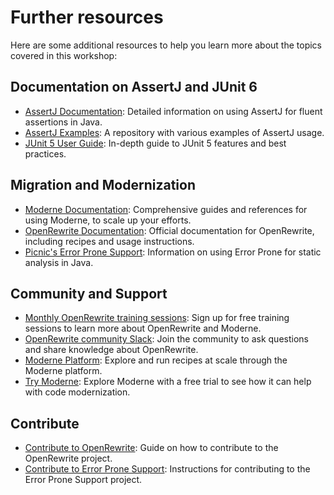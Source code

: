 # Further resources

Here are some additional resources to help you learn more about the topics covered in this workshop:

## Documentation on AssertJ and JUnit 6
- [AssertJ Documentation](https://assertj.github.io/doc/): Detailed information on using AssertJ for fluent assertions in Java.
- [AssertJ Examples](https://github.com/assertj/assertj-examples/): A repository with various examples of AssertJ usage.
- [JUnit 5 User Guide](https://junit.org/junit5/docs/current/user-guide/): In-depth guide to JUnit 5 features and best practices.

## Migration and Modernization
- [Moderne Documentation](https://docs.moderne.io/): Comprehensive guides and references for using Moderne, to scale up your efforts.
- [OpenRewrite Documentation](https://docs.openrewrite.org/): Official documentation for OpenRewrite, including recipes and usage instructions.
- [Picnic's Error Prone Support](https://error-prone.picnic.tech/): Information on using Error Prone for static analysis in Java.

## Community and Support
- [Monthly OpenRewrite training sessions](https://www.moderne.ai/moderne-openrewrite-training-hub): Sign up for free training sessions to learn more about OpenRewrite and Moderne.
- [OpenRewrite community Slack](https://join.slack.com/t/rewriteoss/shared_invite/zt-nj42n3ea-b~62rIHzb3Vo0E1APKCXEA): Join the community to ask questions and share knowledge about OpenRewrite.
- [Moderne Platform](https://app.moderne.io/marketplace/org.openrewrite.java.testing): Explore and run recipes at scale through the Moderne platform.
- [Try Moderne](https://www.moderne.ai/try-moderne): Explore Moderne with a free trial to see how it can help with code modernization.

## Contribute
- [Contribute to OpenRewrite](https://github.com/openrewrite/rewrite-testing-frameworks): Guide on how to contribute to the OpenRewrite project.
- [Contribute to Error Prone Support](https://github.com/PicnicSupermarket/error-prone-support): Instructions for contributing to the Error Prone Support project.
